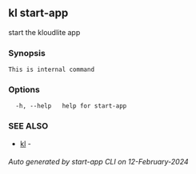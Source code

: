 ## kl start-app

start the kloudlite app

### Synopsis

```
This is internal command
```

### Options

```
  -h, --help   help for start-app
```

### SEE ALSO

* [kl](kl.md)  - 

###### Auto generated by start-app CLI on 12-February-2024
